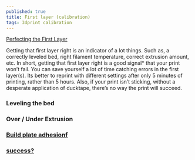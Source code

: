 ```yaml
---
published: true
title: First layer (calibration)
tags: 3dprint calibration
---
```

[Perfecting the First Layer](https://www.3dhubs.com/talk/t/perfecting-the-first-layer-tips-and-tricks/1075)

Getting that first layer right is an indicator of a lot things. Such as, a correctly leveled bed, right filament temperature, correct extrusion amount, etc. In short, getting that first layer right is a good signal* that your print won’t fail. You can save yourself a lot of time catching errors in the first layer(s). Its better to reprint with different settings after only 5 minutes of printing, rather than 5 hours. Also, if your print isn’t sticking, without a desperate application of ducktape, there’s no way the print will succeed.

### Leveling the bed

### Over / Under Extrusion

### [Build plate adhesionf](https://ultimaker.com/en/resources/257-build-plate-adhesion-how-to-get-your-print-to-stick-to-the-build-plate)

### [success?](https://ultimaker.com/en/resources/21330-what-does-a-successful-first-layer-look-like)